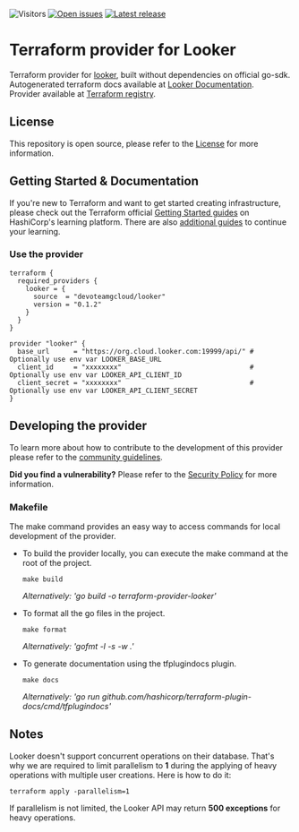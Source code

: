 ![Visitors](https://api.visitorbadge.io/api/visitors?path=https%3A%2F%2Fgithub.com%2Fdevoteamgcloud%2Fterraform-provider-looker&label=Visitors&countColor=%23d9e3f0&style=flat)
[![Open issues](https://img.shields.io/github/issues-raw/devoteamgcloud/terraform-provider-looker)](https://github.com/devoteamgcloud/terraform-provider-looker/issues) 
[![Latest release](https://img.shields.io/github/v/release/devoteamgcloud/terraform-provider-looker)](https://github.com/devoteamgcloud/terraform-provider-looker/releases/latest)

# Terraform provider for Looker

Terraform provider for [looker](https://www.looker.com/), built without dependencies on official go-sdk.
Autogenerated terraform docs available at [Looker Documentation](https://registry.terraform.io/providers/devoteamgcloud/looker/latest/docs). <br/>
Provider available at [Terraform registry](https://registry.terraform.io/providers/devoteamgcloud/looker).

## License
This repository is open source, please refer to the [License](https://github.com/devoteamgcloud/terraform-provider-looker/blob/main/LICENSE) for more information.

## Getting Started & Documentation

If you're new to Terraform and want to get started creating infrastructure, please check out the Terraform official [Getting Started guides](https://learn.hashicorp.com/terraform#getting-started) on HashiCorp's learning platform. There are also [additional guides](https://learn.hashicorp.com/terraform#operations-and-development) to continue your learning.
### Use the provider
```
terraform {
  required_providers {
    looker = {
      source  = "devoteamgcloud/looker"
      version = "0.1.2"
    }
  }
}

provider "looker" {
  base_url      = "https://org.cloud.looker.com:19999/api/" # Optionally use env var LOOKER_BASE_URL
  client_id     = "xxxxxxxx"                                # Optionally use env var LOOKER_API_CLIENT_ID
  client_secret = "xxxxxxxx"                                # Optionally use env var LOOKER_API_CLIENT_SECRET
}
```

## Developing the provider

To learn more about how to contribute to the development of this provider please refer to the [community guidelines](https://github.com/devoteamgcloud/terraform-provider-looker/blob/main/CONTRIBUTING.md).

**Did you find a vulnerability?** Please refer to the [Security Policy](https://github.com/devoteamgcloud/terraform-provider-looker/security/policy) for more information.

### Makefile
The make command provides an easy way to access commands for local development of the provider.
- To build the provider locally, you can execute the make command at the root of the project.
  ```
  make build
  ```
  *Alternatively: 'go build -o terraform-provider-looker'*

- To format all the go files in the project.
  ```
  make format
  ```
  *Alternatively: 'gofmt -l -s -w .'*

- To generate documentation using the tfplugindocs plugin.
  ```
  make docs
  ```
  *Alternatively: 'go run github.com/hashicorp/terraform-plugin-docs/cmd/tfplugindocs'*
## Notes
Looker doesn't support concurrent operations on their database. That's why we are required to limit parallelism to <b>1</b> during the applying of heavy operations with multiple user creations.
Here is how to do it:
```
terraform apply -parallelism=1
```
If parallelism is not limited, the Looker API may return <B>500 exceptions</b> for heavy operations.
